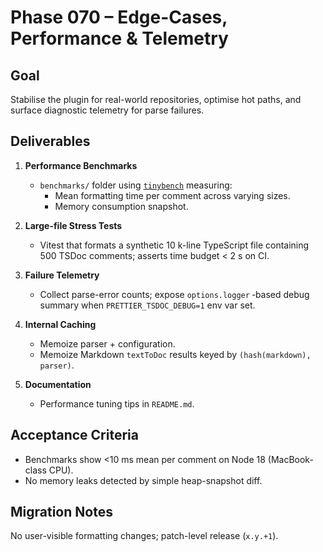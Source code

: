 # Phase 070 – Edge-Cases, Performance & Telemetry

## Goal

Stabilise the plugin for real-world repositories, optimise hot paths, and
surface diagnostic telemetry for parse failures.

## Deliverables

1. **Performance Benchmarks**
   - `benchmarks/` folder using
     [`tinybench`](https://github.com/tinylabs/tinybench) measuring:
     - Mean formatting time per comment across varying sizes.
     - Memory consumption snapshot.

2. **Large-file Stress Tests**
   - Vitest that formats a synthetic 10 k-line TypeScript file containing 500
     TSDoc comments; asserts time budget < 2 s on CI.

3. **Failure Telemetry**
   - Collect parse-error counts; expose `options.logger` ‑based debug summary
     when `PRETTIER_TSDOC_DEBUG=1` env var set.

4. **Internal Caching**
   - Memoize parser + configuration.
   - Memoize Markdown `textToDoc` results keyed by `(hash(markdown), parser)`.

5. **Documentation**
   - Performance tuning tips in `README.md`.

## Acceptance Criteria

- Benchmarks show <10 ms mean per comment on Node 18 (MacBook-class CPU).
- No memory leaks detected by simple heap-snapshot diff.

## Migration Notes

No user-visible formatting changes; patch-level release (`x.y.+1`).
